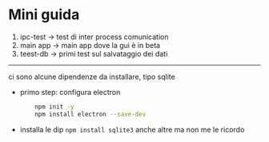 # Mini guida

1. ipc-test -> test di inter process comunication
2. main app -> main app dove la gui è in beta
3. teest-db -> primi test sul salvataggio dei dati
------------------------------

ci sono alcune dipendenze da installare, tipo sqlite

- primo step: configura electron
    ```bash
        npm init -y
        npm install electron --save-dev
    ```
- installa le dip
        ```
        npm install sqlite3
        ```
anche altre ma non me le ricordo



